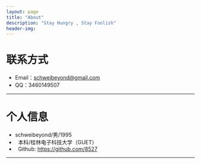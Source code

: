 ```yaml
---
layout: page
title: "About"
description: "Stay Hungry , Stay Foolish"
header-img: 
---
```





# 联系方式

*   Email：schweibeyond@gmail.com
*   QQ：3460149507

* * *

# 个人信息

*   schweibeyond/男/1995
*   本科/桂林电子科技大学（GUET）
*   Github: <https://github.com/8527>

* * *
